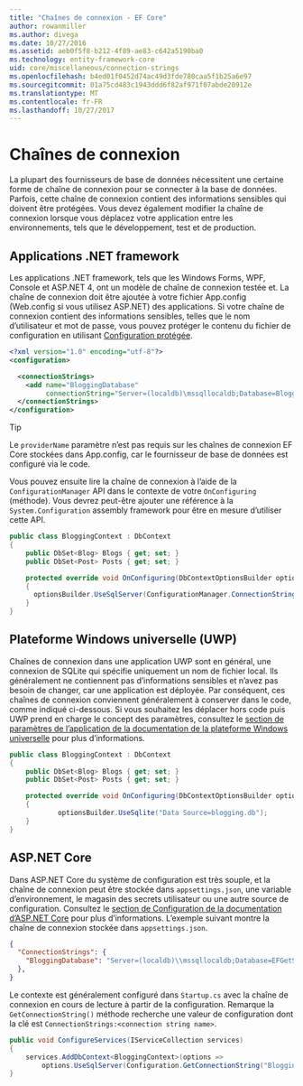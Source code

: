 ```yaml
---
title: "Chaînes de connexion - EF Core"
author: rowanmiller
ms.author: divega
ms.date: 10/27/2016
ms.assetid: aeb0f5f8-b212-4f89-ae83-c642a5190ba0
ms.technology: entity-framework-core
uid: core/miscellaneous/connection-strings
ms.openlocfilehash: b4ed01f0452d74ac49d3fde780caa5f1b25a6e97
ms.sourcegitcommit: 01a75cd483c1943ddd6f82af971f07abde20912e
ms.translationtype: MT
ms.contentlocale: fr-FR
ms.lasthandoff: 10/27/2017
---
```

# <a name="connection-strings"></a>Chaînes de connexion

La plupart des fournisseurs de base de données nécessitent une certaine forme de chaîne de connexion pour se connecter à la base de données. Parfois, cette chaîne de connexion contient des informations sensibles qui doivent être protégées. Vous devez également modifier la chaîne de connexion lorsque vous déplacez votre application entre les environnements, tels que le développement, test et de production.

## <a name="net-framework-applications"></a>Applications .NET framework

Les applications .NET framework, tels que les Windows Forms, WPF, Console et ASP.NET 4, ont un modèle de chaîne de connexion testée et. La chaîne de connexion doit être ajoutée à votre fichier App.config (Web.config si vous utilisez ASP.NET) des applications. Si votre chaîne de connexion contient des informations sensibles, telles que le nom d’utilisateur et mot de passe, vous pouvez protéger le contenu du fichier de configuration en utilisant [Configuration protégée](https://docs.microsoft.com/dotnet/framework/data/adonet/connection-strings-and-configuration-files#encrypting-configuration-file-sections-using-protected-configuration).

``` xml
<?xml version="1.0" encoding="utf-8"?>
<configuration>

  <connectionStrings>
    <add name="BloggingDatabase"
         connectionString="Server=(localdb)\mssqllocaldb;Database=Blogging;Trusted_Connection=True;" />
  </connectionStrings>
</configuration>
```

> [!TIP]  
> Le `providerName` paramètre n’est pas requis sur les chaînes de connexion EF Core stockées dans App.config, car le fournisseur de base de données est configuré via le code.

Vous pouvez ensuite lire la chaîne de connexion à l’aide de la `ConfigurationManager` API dans le contexte de votre `OnConfiguring` (méthode). Vous devrez peut-être ajouter une référence à la `System.Configuration` assembly framework pour être en mesure d’utiliser cette API.

``` csharp
public class BloggingContext : DbContext
{
    public DbSet<Blog> Blogs { get; set; }
    public DbSet<Post> Posts { get; set; }

    protected override void OnConfiguring(DbContextOptionsBuilder optionsBuilder)
    {
      optionsBuilder.UseSqlServer(ConfigurationManager.ConnectionStrings["BloggingDatabase"].ConnectionString);
    }
}
```

## <a name="universal-windows-platform-uwp"></a>Plateforme Windows universelle (UWP)

Chaînes de connexion dans une application UWP sont en général, une connexion de SQLite qui spécifie uniquement un nom de fichier local. Ils généralement ne contiennent pas d’informations sensibles et n’avez pas besoin de changer, car une application est déployée. Par conséquent, ces chaînes de connexion conviennent généralement à conserver dans le code, comme indiqué ci-dessous. Si vous souhaitez les déplacer hors code puis UWP prend en charge le concept des paramètres, consultez le [section de paramètres de l’application de la documentation de la plateforme Windows universelle](https://docs.microsoft.com/windows/uwp/app-settings/store-and-retrieve-app-data) pour plus d’informations.

``` csharp
public class BloggingContext : DbContext
{
    public DbSet<Blog> Blogs { get; set; }
    public DbSet<Post> Posts { get; set; }

    protected override void OnConfiguring(DbContextOptionsBuilder optionsBuilder)
    {
            optionsBuilder.UseSqlite("Data Source=blogging.db");
    }
}
```

## <a name="aspnet-core"></a>ASP.NET Core

Dans ASP.NET Core du système de configuration est très souple, et la chaîne de connexion peut être stockée dans `appsettings.json`, une variable d’environnement, le magasin des secrets utilisateur ou une autre source de configuration. Consultez le [section de Configuration de la documentation d’ASP.NET Core](https://docs.asp.net/en/latest/fundamentals/configuration.html) pour plus d’informations. L’exemple suivant montre la chaîne de connexion stockée dans `appsettings.json`.

``` json
{
  "ConnectionStrings": {
    "BloggingDatabase": "Server=(localdb)\\mssqllocaldb;Database=EFGetStarted.ConsoleApp.NewDb;Trusted_Connection=True;"
  },
}
```

Le contexte est généralement configuré dans `Startup.cs` avec la chaîne de connexion en cours de lecture à partir de la configuration. Remarque la `GetConnectionString()` méthode recherche une valeur de configuration dont la clé est `ConnectionStrings:<connection string name>`.

``` csharp
public void ConfigureServices(IServiceCollection services)
{
    services.AddDbContext<BloggingContext>(options =>
        options.UseSqlServer(Configuration.GetConnectionString("BloggingDatabase")));
}
```

